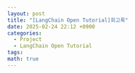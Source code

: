 ```yaml
---
layout: post
title: "[LangChain Open Tutorial]회고록"
date: 2025-02-24 22:12 +0900
categories:
  - Project
  - LangChain Open Tutorial
tags: 
math: true
---
```


